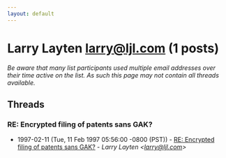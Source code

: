 ```yaml
---
layout: default
---
```


# Larry Layten <larry@ljl.com> (1 posts)

_Be aware that many list participants used multiple email addresses over their time active on the list. As such this page may not contain all threads available._

## Threads

### RE: Encrypted filing of patents sans GAK?
+ 1997-02-11 (Tue, 11 Feb 1997 05:56:00 -0800 (PST)) - [RE: Encrypted filing of patents sans GAK?](/archive/1997/02/d42b6e3d8511a0edcce6d93d6eeddcc7969ddf6aed230b538801bd9b5a0af1b2) - _Larry Layten \<larry@ljl.com\>_

